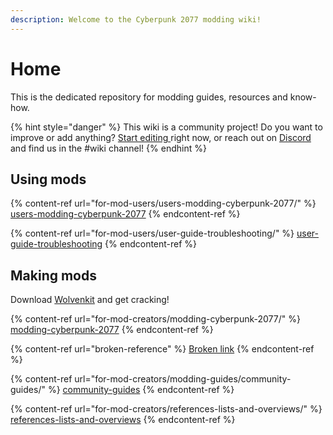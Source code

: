```yaml
---
description: Welcome to the Cyberpunk 2077 modding wiki!
---
```


# Home

This is the dedicated repository for modding guides, resources and know-how.&#x20;

{% hint style="danger" %}
This wiki is a community project! Do you want to improve or add anything? [Start editing ](https://app.gitbook.com/)right now, or reach out on [Discord](https://discord.gg/redmodding) and find us in the #wiki channel!
{% endhint %}

## Using mods

{% content-ref url="for-mod-users/users-modding-cyberpunk-2077/" %}
[users-modding-cyberpunk-2077](for-mod-users/users-modding-cyberpunk-2077/)
{% endcontent-ref %}

{% content-ref url="for-mod-users/user-guide-troubleshooting/" %}
[user-guide-troubleshooting](for-mod-users/user-guide-troubleshooting/)
{% endcontent-ref %}

## Making mods

Download [Wolvenkit](https://github.com/WolvenKit/WolvenKit/releases) and get cracking!

{% content-ref url="for-mod-creators/modding-cyberpunk-2077/" %}
[modding-cyberpunk-2077](for-mod-creators/modding-cyberpunk-2077/)
{% endcontent-ref %}

{% content-ref url="broken-reference" %}
[Broken link](broken-reference)
{% endcontent-ref %}

{% content-ref url="for-mod-creators/modding-guides/community-guides/" %}
[community-guides](for-mod-creators/modding-guides/community-guides/)
{% endcontent-ref %}

{% content-ref url="for-mod-creators/references-lists-and-overviews/" %}
[references-lists-and-overviews](for-mod-creators/references-lists-and-overviews/)
{% endcontent-ref %}
